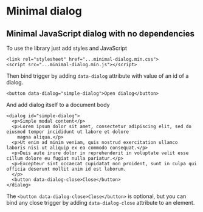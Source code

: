 # Minimal dialog

## Minimal JavaScript dialog with no dependencies

To use the library just add styles and JavaScript
```
<link rel="stylesheet" href="...minimal-dialog.min.css">
<script src="...minimal-dialog.min.js"></script>
```

Then bind trigger by adding `data-dialog` attribute with value of an id of a dialog.
```
<button data-dialog="simple-dialog">Open dialog</button>
```

And add dialog itself to a document body
```
<dialog id="simple-dialog">
  <p>Simple modal content</p>
  <p>Lorem ipsum dolor sit amet, consectetur adipiscing elit, sed do eiusmod tempor incididunt ut labore et dolore
    magna aliqua.</p>
  <p>Ut enim ad minim veniam, quis nostrud exercitation ullamco laboris nisi ut aliquip ex ea commodo consequat.</p>
  <p>Duis aute irure dolor in reprehenderit in voluptate velit esse cillum dolore eu fugiat nulla pariatur.</p>
  <p>Excepteur sint occaecat cupidatat non proident, sunt in culpa qui officia deserunt mollit anim id est laborum.
  </p>
  <button data-dialog-close>Close</button>
</dialog>
```

The `<button data-dialog-close>Close</button>` is optional, but you can bind any close trigger by adding `data-dialog-close` attribute to an element.
